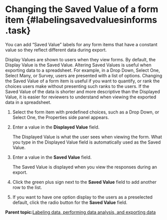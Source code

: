# Changing the Saved Value of a form item {#labelingsavedvaluesinforms .task}

You can add “Saved Value” labels for any form items that have a constant value so they reflect different data during export.

Display Values are shown to users when they view forms. By default, the Display Value is the Saved Value. Altering Saved Values is useful when exporting data to a spreadsheet. For example, in a Drop Down, Select One, Select Many, or Survey, users are presented with a list of options. Changing the Saved Value of a form item is useful if you want to quantify, or rank the choices users make without presenting such ranks to the users. If the Saved Value of the data is shorter and more descriptive than the Displayed Value, it is easier for reviewers to understand when viewing the exported data in a spreadsheet.

1.  Select the form item with predefined choices, such as a Drop Down, or Select One, the Properties side panel appears.

2.  Enter a value in the **Displayed Value** field.

    The Displayed Value is what the user sees when viewing the form. What you type in the Displayed Value field is automatically used as the Saved Value.

3.  Enter a value in the **Saved Value** field.

    The Saved Value is displayed when you view the responses during an export.

4.  Click the green plus sign next to the **Saved Value** field to add another row to the list.

5.  If you want to have one option display to the users as a preselected default, click the radio button for the **Saved Value** field.


**Parent topic:**[Labeling data, performing data analysis, and exporting data](da_data_analysis_and_exporting_data.md)

